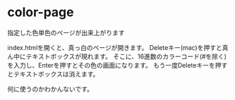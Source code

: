 # color-page
指定した色単色のページが出来上がります

index.htmlを開くと、真っ白のページが開きます。
Deleteキー(mac)を押すと真ん中にテキストボックスが現れます。
そこに、16進数のカラーコード(#を除く)を入力し、Enterを押すとその色の画面になります。
もう一度Deleteキーを押すとテキストボックスは消えます。

何に使うのかわかんないです。
